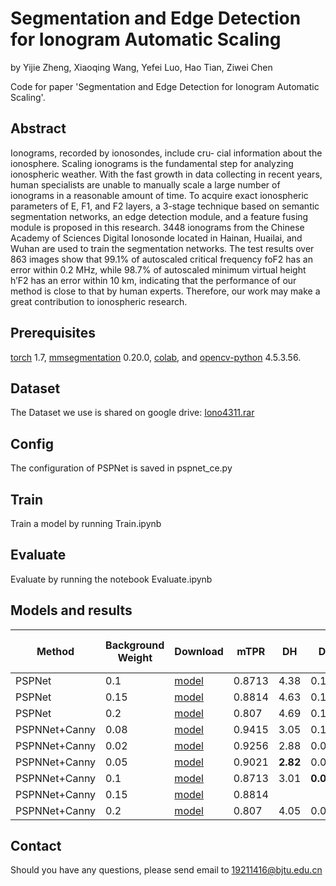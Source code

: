 # Segmentation and Edge Detection for Ionogram Automatic Scaling
by Yijie Zheng, Xiaoqing Wang, Yefei Luo, Hao Tian, Ziwei Chen 

Code for paper 'Segmentation and Edge Detection for Ionogram Automatic Scaling'.

## Abstract
Ionograms, recorded by ionosondes, include cru- cial information about the ionosphere. Scaling ionograms is the fundamental step for analyzing ionospheric weather. With the fast growth in data collecting in recent years, human specialists are unable to manually scale a large number of ionograms in a reasonable amount of time. To acquire exact ionospheric parameters of E, F1, and F2 layers, a 3-stage technique based on semantic segmentation networks, an edge detection module, and a feature fusing module is proposed in this research. 3448 ionograms from the Chinese Academy of Sciences Digital Ionosonde located in Hainan, Huailai, and Wuhan are used to train the segmentation networks. The test results over 863 images show that 99.1% of autoscaled critical frequency foF2 has an error within 0.2 MHz, while 98.7% of autoscaled minimum virtual height h’F2 has an error within 10 km, indicating that the performance of our method is close to that by human experts. Therefore, our work may make a great contribution to ionospheric research.


## Prerequisites
[torch](https://pytorch.org/) 1.7, [mmsegmentation](https://github.com/open-mmlab/mmsegmentation) 0.20.0, [colab](https://colab.research.google.com/), and [opencv-python](https://opencv.org) 4.5.3.56.
## Dataset
The Dataset we use is shared on google drive: [Iono4311.rar](https://drive.google.com/file/d/1MZUonB6E0o7lq_NndI-F3PEVkQH3C8pz/view?usp=sharing)
## Config
The configuration of PSPNet is saved in pspnet_ce.py
## Train
Train a model by running Train.ipynb
## Evaluate
Evaluate by running the notebook Evaluate.ipynb
## Models and results

| Method        | Background Weight | Download | mTPR   | DH   | DF    | dfoF2 <= 0.2 | dhF2<=10 |
|---------------|-------------------|----------|--------|------|-------|--------------|----------|
| PSPNet        | 0.1    | [model](https://drive.google.com/file/d/1-4Dgu8Ff5CijDMJFwRf89c2XAEfukTlp/view?usp=sharing)     | 0.8713 | 4.38 | 0.12  | 98.6 | 97 |
| PSPNet        | 0.15   | [model](https://drive.google.com/file/d/10qGjK_RCBv5J0OEBBqNFSmi0V5Q4yJ_S/view?usp=sharing)     | 0.8814 | 4.63 | 0.112 | 98.3 | 97 |
| PSPNet        | 0.2    | [model](https://drive.google.com/file/d/15GxkUFSU4WzGD123GhpWVjE7YsIY9cIg/view?usp=sharing)     | 0.807  | 4.69 | 0.1   | 98.5 | 97.8 |
| PSPNNet+Canny | 0.08   | [model](https://drive.google.com/file/d/1-P8oreRabOPzO__NX2Ng6NUDKbGgOLW4/view?usp=sharing) | 0.9415 | 3.05 | 0.1   | 97.7 | 98.6 |
| PSPNNet+Canny | 0.02   | [model](https://drive.google.com/file/d/1-BF3YO9QeT1SmhDjHjvWOmyNnLP-hKDL/view?usp=sharing)    | 0.9256 | 2.88 | 0.091 | 98.4 | **98.8** |
| PSPNNet+Canny | 0.05   | [model](https://drive.google.com/file/d/1-0__f4pK5-wvBfFB0XFOB0d13N9Gyh2k/view?usp=sharing)    | 0.9021 | **2.82** | 0.084 | **99.1** | 98.7 |
| PSPNNet+Canny | 0.1    | [model](https://drive.google.com/file/d/1-4Dgu8Ff5CijDMJFwRf89c2XAEfukTlp/view?usp=sharing)    | 0.8713 | 3.01 | **0.08**  | 99 | 98.5 |
| PSPNNet+Canny | 0.15   | [model](https://drive.google.com/file/d/10qGjK_RCBv5J0OEBBqNFSmi0V5Q4yJ_S/view?usp=sharing)     | 0.8814 |      |       |    |    |
| PSPNNet+Canny | 0.2    | [model](https://drive.google.com/file/d/15GxkUFSU4WzGD123GhpWVjE7YsIY9cIg/view?usp=sharing)     | 0.807  | 4.05 | 0.093 | 98.3 | 97.1 |
## Contact
Should you have any questions, please send email to 19211416@bjtu.edu.cn
